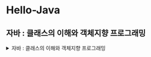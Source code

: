 # Hello-Java

## 자바 : 클래스의 이해와 객체지향 프로그래밍
<details>
 <summary> 자바 : 클래스의 이해와 객체지향 프로그래밍</summary>
 <div markdown="1">
   
   <details>
     <summary> 클래스의 이해와 기초</summary>
     <div markdown="2">
      
# 클래스의 이해와 기초
### 01. 클래스의 개념
### 02. 패키지의 개념
### 03. 오버로딩
### 04. 생성자
### 05. 메모리 모델
### 06. 접근 제한자
     </div>
  </details>
  
<details>
   <summary> 상속과 활용</summary>
   <div markdown="2">
    
# 상속과 활용
### 07. 상속
### 08. 오버라이딩
### 09. 스태틱
### 10. 추상클래스
### 11. 인터페이스
### 12. 다형성
   </div>
</details>

<details>
   <summary> 클래스 활용</summary>
   <div markdown="2">
    
# 클래스 활용
### 14. 은닉화
### 15. 객체 확인
### 16. Class 클래스
### 17. 절차지향 및 객체지향
   </div>
</details>

 </div>
</details>

